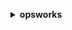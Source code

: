 **<details ><summary style="color:none;">opsworks</summary><blockquote>**

- **<details><summary style="color:none;"><b><u>assign-instance</b></u></summary><blockquote>**

  * **<p style="color:none;">--instance-id</p>**
  * **<p style="color:none;">--layer-ids</p>**
  * **<p style="color:none;">--cli-input-json</p>**
  * **<p style="color:none;">--cli-input-yaml</p>**
  * **<p style="color:none;">--generate-cli-skeleton</p>**

  </br>

  <p style="color:red;">Description</p>

  </br>

  ## **Examples**

  ```bash

  ```
  ```json

  ```

  </br>

- **<details><summary style="color:none;"><b><u>assign-volume</b></u></summary><blockquote>**

  * **<p style="color:none;">--volume-id</p>**
  * **<p style="color:none;">--instance-id</p>**
  * **<p style="color:none;">--cli-input-json</p>**
  * **<p style="color:none;">--cli-input-yaml</p>**
  * **<p style="color:none;">--generate-cli-skeleton</p>**

  </br>

  <p style="color:red;">Description</p>

  </br>

  ## **Examples**

  ```bash

  ```
  ```json

  ```

  </br>

- **<details><summary style="color:none;"><b><u>associate-elastic-ip</b></u></summary><blockquote>**

  * **<p style="color:none;">--elastic-ip</p>**
  * **<p style="color:none;">--instance-id</p>**
  * **<p style="color:none;">--cli-input-json</p>**
  * **<p style="color:none;">--cli-input-yaml</p>**
  * **<p style="color:none;">--generate-cli-skeleton</p>**

  </br>

  <p style="color:red;">Description</p>

  </br>

  ## **Examples**

  ```bash

  ```
  ```json

  ```

  </br>

- **<details><summary style="color:none;"><b><u>attach-elastic-load-balancer</b></u></summary><blockquote>**

  * **<p style="color:none;">--elastic-load-balancer-name</p>**
  * **<p style="color:none;">--layer-id</p>**
  * **<p style="color:none;">--cli-input-json</p>**
  * **<p style="color:none;">--cli-input-yaml</p>**
  * **<p style="color:none;">--generate-cli-skeleton</p>**

  </br>

  <p style="color:red;">Description</p>

  </br>

  ## **Examples**

  ```bash

  ```
  ```json

  ```

  </br>

- **<details><summary style="color:none;"><b><u>clone-stack</b></u></summary><blockquote>**

  * **<p style="color:none;">--source-stack-id</p>**
  * **<p style="color:none;">--name</p>**
  * **<p style="color:none;">--vpc-id</p>**
  * **<p style="color:none;">--attributes</p>**
  * **<p style="color:none;">--service-role-arn</p>**
  * **<p style="color:none;">--default-instance-profile-arn</p>**
  * **<p style="color:none;">--default-os</p>**
  * **<p style="color:none;">--hostname-theme</p>**
  * **<p style="color:none;">--default-availability-zone</p>**
  * **<p style="color:none;">--default-subnet-id</p>**
  * **<p style="color:none;">--custom-json</p>**
  * **<p style="color:none;">--configuration-manager</p>**
  * **<p style="color:none;">--chef-configuration</p>**
  * **<p style="color:none;">--use-custom-cookbooks</p>**
  * **<p style="color:none;">--no-use-custom-cookbooks</p>**
  * **<p style="color:none;">--use-opsworks-security-groups</p>**
  * **<p style="color:none;">--no-use-opsworks-security-groups</p>**
  * **<p style="color:none;">--custom-cookbooks-source</p>**
  * **<p style="color:none;">--default-ssh-key-name</p>**
  * **<p style="color:none;">--clone-permissions</p>**
  * **<p style="color:none;">--no-clone-permissions</p>**
  * **<p style="color:none;">--clone-app-ids</p>**
  * **<p style="color:none;">--default-root-device-type</p>**
  * **<p style="color:none;">--agent-version</p>**
  * **<p style="color:none;">--stack-region</p>**
  * **<p style="color:none;">--cli-input-json</p>**
  * **<p style="color:none;">--cli-input-yaml</p>**
  * **<p style="color:none;">--generate-cli-skeleton</p>**

  </br>

  <p style="color:red;">Description</p>

  </br>

  ## **Examples**

  ```bash

  ```
  ```json

  ```

  </br>

- **<details><summary style="color:none;"><b><u>create-app</b></u></summary><blockquote>**

  * **<p style="color:none;">--stack-id</p>**
  * **<p style="color:none;">--shortname</p>**
  * **<p style="color:none;">--name</p>**
  * **<p style="color:none;">--description</p>**
  * **<p style="color:none;">--data-sources</p>**
  * **<p style="color:none;">--type</p>**
  * **<p style="color:none;">--app-source</p>**
  * **<p style="color:none;">--domains</p>**
  * **<p style="color:none;">--enable-ssl</p>**
  * **<p style="color:none;">--no-enable-ssl</p>**
  * **<p style="color:none;">--ssl-configuration</p>**
  * **<p style="color:none;">--attributes</p>**
  * **<p style="color:none;">--environment</p>**
  * **<p style="color:none;">--cli-input-json</p>**
  * **<p style="color:none;">--cli-input-yaml</p>**
  * **<p style="color:none;">--generate-cli-skeleton</p>**

  </br>

  <p style="color:red;">Description</p>

  </br>

  ## **Examples**

  ```bash

  ```
  ```json

  ```

  </br>

- **<details><summary style="color:none;"><b><u>create-deployment</b></u></summary><blockquote>**

  * **<p style="color:none;">--stack-id</p>**
  * **<p style="color:none;">--app-id</p>**
  * **<p style="color:none;">--instance-ids</p>**
  * **<p style="color:none;">--layer-ids</p>**
  * **<p style="color:none;">--command</p>**
  * **<p style="color:none;">--comment</p>**
  * **<p style="color:none;">--custom-json</p>**
  * **<p style="color:none;">--cli-input-json</p>**
  * **<p style="color:none;">--cli-input-yaml</p>**
  * **<p style="color:none;">--generate-cli-skeleton</p>**

  </br>

  <p style="color:red;">Description</p>

  </br>

  ## **Examples**

  ```bash

  ```
  ```json

  ```

  </br>

- **<details><summary style="color:none;"><b><u>create-instance</b></u></summary><blockquote>**

  * **<p style="color:none;">--stack-id</p>**
  * **<p style="color:none;">--layer-ids</p>**
  * **<p style="color:none;">--instance-type</p>**
  * **<p style="color:none;">--auto-scaling-type</p>**
  * **<p style="color:none;">--hostname</p>**
  * **<p style="color:none;">--os</p>**
  * **<p style="color:none;">--ami-id</p>**
  * **<p style="color:none;">--ssh-key-name</p>**
  * **<p style="color:none;">--availability-zone</p>**
  * **<p style="color:none;">--virtualization-type</p>**
  * **<p style="color:none;">--subnet-id</p>**
  * **<p style="color:none;">--architecture</p>**
  * **<p style="color:none;">--root-device-type</p>**
  * **<p style="color:none;">--block-device-mappings</p>**
  * **<p style="color:none;">--install-updates-on-boot</p>**
  * **<p style="color:none;">--no-install-updates-on-boot</p>**
  * **<p style="color:none;">--ebs-optimized</p>**
  * **<p style="color:none;">--no-ebs-optimized</p>**
  * **<p style="color:none;">--agent-version</p>**
  * **<p style="color:none;">--tenancy</p>**
  * **<p style="color:none;">--cli-input-json</p>**
  * **<p style="color:none;">--cli-input-yaml</p>**
  * **<p style="color:none;">--generate-cli-skeleton</p>**

  </br>

  <p style="color:red;">Description</p>

  </br>

  ## **Examples**

  ```bash

  ```
  ```json

  ```

  </br>

- **<details><summary style="color:none;"><b><u>create-layer</b></u></summary><blockquote>**

  * **<p style="color:none;">--stack-id</p>**
  * **<p style="color:none;">--type</p>**
  * **<p style="color:none;">--name</p>**
  * **<p style="color:none;">--shortname</p>**
  * **<p style="color:none;">--attributes</p>**
  * **<p style="color:none;">--cloud-watch-logs-configuration</p>**
  * **<p style="color:none;">--custom-instance-profile-arn</p>**
  * **<p style="color:none;">--custom-json</p>**
  * **<p style="color:none;">--custom-security-group-ids</p>**
  * **<p style="color:none;">--packages</p>**
  * **<p style="color:none;">--volume-configurations</p>**
  * **<p style="color:none;">--enable-auto-healing</p>**
  * **<p style="color:none;">--no-enable-auto-healing</p>**
  * **<p style="color:none;">--auto-assign-elastic-ips</p>**
  * **<p style="color:none;">--no-auto-assign-elastic-ips</p>**
  * **<p style="color:none;">--auto-assign-public-ips</p>**
  * **<p style="color:none;">--no-auto-assign-public-ips</p>**
  * **<p style="color:none;">--custom-recipes</p>**
  * **<p style="color:none;">--install-updates-on-boot</p>**
  * **<p style="color:none;">--no-install-updates-on-boot</p>**
  * **<p style="color:none;">--use-ebs-optimized-instances</p>**
  * **<p style="color:none;">--no-use-ebs-optimized-instances</p>**
  * **<p style="color:none;">--lifecycle-event-configuration</p>**
  * **<p style="color:none;">--cli-input-json</p>**
  * **<p style="color:none;">--cli-input-yaml</p>**
  * **<p style="color:none;">--generate-cli-skeleton</p>**

  </br>

  <p style="color:red;">Description</p>

  </br>

  ## **Examples**

  ```bash

  ```
  ```json

  ```

  </br>

- **<details><summary style="color:none;"><b><u>create-stack</b></u></summary><blockquote>**

  * **<p style="color:none;">--name</p>**
  * **<p style="color:none;">--vpc-id</p>**
  * **<p style="color:none;">--attributes</p>**
  * **<p style="color:none;">--service-role-arn</p>**
  * **<p style="color:none;">--default-instance-profile-arn</p>**
  * **<p style="color:none;">--default-os</p>**
  * **<p style="color:none;">--hostname-theme</p>**
  * **<p style="color:none;">--default-availability-zone</p>**
  * **<p style="color:none;">--default-subnet-id</p>**
  * **<p style="color:none;">--custom-json</p>**
  * **<p style="color:none;">--configuration-manager</p>**
  * **<p style="color:none;">--chef-configuration</p>**
  * **<p style="color:none;">--use-custom-cookbooks</p>**
  * **<p style="color:none;">--no-use-custom-cookbooks</p>**
  * **<p style="color:none;">--use-opsworks-security-groups</p>**
  * **<p style="color:none;">--no-use-opsworks-security-groups</p>**
  * **<p style="color:none;">--custom-cookbooks-source</p>**
  * **<p style="color:none;">--default-ssh-key-name</p>**
  * **<p style="color:none;">--default-root-device-type</p>**
  * **<p style="color:none;">--agent-version</p>**
  * **<p style="color:none;">--stack-region</p>**
  * **<p style="color:none;">--cli-input-json</p>**
  * **<p style="color:none;">--cli-input-yaml</p>**
  * **<p style="color:none;">--generate-cli-skeleton</p>**

  </br>

  <p style="color:red;">Description</p>

  </br>

  ## **Examples**

  ```bash

  ```
  ```json

  ```

  </br>

- **<details><summary style="color:none;"><b><u>create-user-profile</b></u></summary><blockquote>**

  * **<p style="color:none;">--iam-user-arn</p>**
  * **<p style="color:none;">--ssh-username</p>**
  * **<p style="color:none;">--ssh-public-key</p>**
  * **<p style="color:none;">--allow-self-management</p>**
  * **<p style="color:none;">--no-allow-self-management</p>**
  * **<p style="color:none;">--cli-input-json</p>**
  * **<p style="color:none;">--cli-input-yaml</p>**
  * **<p style="color:none;">--generate-cli-skeleton</p>**

  </br>

  <p style="color:red;">Description</p>

  </br>

  ## **Examples**

  ```bash

  ```
  ```json

  ```

  </br>

- **<details><summary style="color:none;"><b><u>delete-app</b></u></summary><blockquote>**

  * **<p style="color:none;">--app-id</p>**
  * **<p style="color:none;">--cli-input-json</p>**
  * **<p style="color:none;">--cli-input-yaml</p>**
  * **<p style="color:none;">--generate-cli-skeleton</p>**

  </br>

  <p style="color:red;">Description</p>

  </br>

  ## **Examples**

  ```bash

  ```
  ```json

  ```

  </br>

- **<details><summary style="color:none;"><b><u>delete-instance</b></u></summary><blockquote>**

  * **<p style="color:none;">--instance-id</p>**
  * **<p style="color:none;">--delete-elastic-ip</p>**
  * **<p style="color:none;">--no-delete-elastic-ip</p>**
  * **<p style="color:none;">--delete-volumes</p>**
  * **<p style="color:none;">--no-delete-volumes</p>**
  * **<p style="color:none;">--cli-input-json</p>**
  * **<p style="color:none;">--cli-input-yaml</p>**
  * **<p style="color:none;">--generate-cli-skeleton</p>**

  </br>

  <p style="color:red;">Description</p>

  </br>

  ## **Examples**

  ```bash

  ```
  ```json

  ```

  </br>

- **<details><summary style="color:none;"><b><u>delete-layer</b></u></summary><blockquote>**

  * **<p style="color:none;">--layer-id</p>**
  * **<p style="color:none;">--cli-input-json</p>**
  * **<p style="color:none;">--cli-input-yaml</p>**
  * **<p style="color:none;">--generate-cli-skeleton</p>**

  </br>

  <p style="color:red;">Description</p>

  </br>

  ## **Examples**

  ```bash

  ```
  ```json

  ```

  </br>

- **<details><summary style="color:none;"><b><u>delete-stack</b></u></summary><blockquote>**

  * **<p style="color:none;">--stack-id</p>**
  * **<p style="color:none;">--cli-input-json</p>**
  * **<p style="color:none;">--cli-input-yaml</p>**
  * **<p style="color:none;">--generate-cli-skeleton</p>**

  </br>

  <p style="color:red;">Description</p>

  </br>

  ## **Examples**

  ```bash

  ```
  ```json

  ```

  </br>

- **<details><summary style="color:none;"><b><u>delete-user-profile</b></u></summary><blockquote>**

  * **<p style="color:none;">--iam-user-arn</p>**
  * **<p style="color:none;">--cli-input-json</p>**
  * **<p style="color:none;">--cli-input-yaml</p>**
  * **<p style="color:none;">--generate-cli-skeleton</p>**

  </br>

  <p style="color:red;">Description</p>

  </br>

  ## **Examples**

  ```bash

  ```
  ```json

  ```

  </br>

- **<details><summary style="color:none;"><b><u>deregister-ecs-cluster</b></u></summary><blockquote>**

  * **<p style="color:none;">--ecs-cluster-arn</p>**
  * **<p style="color:none;">--cli-input-json</p>**
  * **<p style="color:none;">--cli-input-yaml</p>**
  * **<p style="color:none;">--generate-cli-skeleton</p>**

  </br>

  <p style="color:red;">Description</p>

  </br>

  ## **Examples**

  ```bash

  ```
  ```json

  ```

  </br>

- **<details><summary style="color:none;"><b><u>deregister-elastic-ip</b></u></summary><blockquote>**

  * **<p style="color:none;">--elastic-ip</p>**
  * **<p style="color:none;">--cli-input-json</p>**
  * **<p style="color:none;">--cli-input-yaml</p>**
  * **<p style="color:none;">--generate-cli-skeleton</p>**

  </br>

  <p style="color:red;">Description</p>

  </br>

  ## **Examples**

  ```bash

  ```
  ```json

  ```

  </br>

- **<details><summary style="color:none;"><b><u>deregister-instance</b></u></summary><blockquote>**

  * **<p style="color:none;">--instance-id</p>**
  * **<p style="color:none;">--cli-input-json</p>**
  * **<p style="color:none;">--cli-input-yaml</p>**
  * **<p style="color:none;">--generate-cli-skeleton</p>**

  </br>

  <p style="color:red;">Description</p>

  </br>

  ## **Examples**

  ```bash

  ```
  ```json

  ```

  </br>

- **<details><summary style="color:none;"><b><u>deregister-rds-db-instance</b></u></summary><blockquote>**

  * **<p style="color:none;">--rds-db-instance-arn</p>**
  * **<p style="color:none;">--cli-input-json</p>**
  * **<p style="color:none;">--cli-input-yaml</p>**
  * **<p style="color:none;">--generate-cli-skeleton</p>**

  </br>

  <p style="color:red;">Description</p>

  </br>

  ## **Examples**

  ```bash

  ```
  ```json

  ```

  </br>

- **<details><summary style="color:none;"><b><u>deregister-volume</b></u></summary><blockquote>**

  * **<p style="color:none;">--volume-id</p>**
  * **<p style="color:none;">--cli-input-json</p>**
  * **<p style="color:none;">--cli-input-yaml</p>**
  * **<p style="color:none;">--generate-cli-skeleton</p>**

  </br>

  <p style="color:red;">Description</p>

  </br>

  ## **Examples**

  ```bash

  ```
  ```json

  ```

  </br>

- **<details><summary style="color:none;"><b><u>describe-agent-versions</b></u></summary><blockquote>**

  * **<p style="color:none;">--stack-id</p>**
  * **<p style="color:none;">--configuration-manager</p>**
  * **<p style="color:none;">--cli-input-json</p>**
  * **<p style="color:none;">--cli-input-yaml</p>**
  * **<p style="color:none;">--generate-cli-skeleton</p>**

  </br>

  <p style="color:red;">Description</p>

  </br>

  ## **Examples**

  ```bash

  ```
  ```json

  ```

  </br>

- **<details><summary style="color:none;"><b><u>describe-apps</b></u></summary><blockquote>**

  * **<p style="color:none;">--stack-id</p>**
  * **<p style="color:none;">--app-ids</p>**
  * **<p style="color:none;">--cli-input-json</p>**
  * **<p style="color:none;">--cli-input-yaml</p>**
  * **<p style="color:none;">--generate-cli-skeleton</p>**

  </br>

  <p style="color:red;">Description</p>

  </br>

  ## **Examples**

  ```bash

  ```
  ```json

  ```

  </br>

- **<details><summary style="color:none;"><b><u>describe-commands</b></u></summary><blockquote>**

  * **<p style="color:none;">--deployment-id</p>**
  * **<p style="color:none;">--instance-id</p>**
  * **<p style="color:none;">--command-ids</p>**
  * **<p style="color:none;">--cli-input-json</p>**
  * **<p style="color:none;">--cli-input-yaml</p>**
  * **<p style="color:none;">--generate-cli-skeleton</p>**

  </br>

  <p style="color:red;">Description</p>

  </br>

  ## **Examples**

  ```bash

  ```
  ```json

  ```

  </br>

- **<details><summary style="color:none;"><b><u>describe-deployments</b></u></summary><blockquote>**

  * **<p style="color:none;">--stack-id</p>**
  * **<p style="color:none;">--app-id</p>**
  * **<p style="color:none;">--deployment-ids</p>**
  * **<p style="color:none;">--cli-input-json</p>**
  * **<p style="color:none;">--cli-input-yaml</p>**
  * **<p style="color:none;">--generate-cli-skeleton</p>**

  </br>

  <p style="color:red;">Description</p>

  </br>

  ## **Examples**

  ```bash

  ```
  ```json

  ```

  </br>

- **<details><summary style="color:none;"><b><u>describe-ecs-clusters</b></u></summary><blockquote>**

  * **<p style="color:none;">--ecs-cluster-arns</p>**
  * **<p style="color:none;">--stack-id</p>**
  * **<p style="color:none;">--cli-input-json</p>**
  * **<p style="color:none;">--cli-input-yaml</p>**
  * **<p style="color:none;">--starting-token</p>**
  * **<p style="color:none;">--page-size</p>**
  * **<p style="color:none;">--max-items</p>**
  * **<p style="color:none;">--generate-cli-skeleton</p>**

  </br>

  <p style="color:red;">Description</p>

  </br>

  ## **Examples**

  ```bash

  ```
  ```json

  ```

  </br>

- **<details><summary style="color:none;"><b><u>describe-elastic-ips</b></u></summary><blockquote>**

  * **<p style="color:none;">--instance-id</p>**
  * **<p style="color:none;">--stack-id</p>**
  * **<p style="color:none;">--ips</p>**
  * **<p style="color:none;">--cli-input-json</p>**
  * **<p style="color:none;">--cli-input-yaml</p>**
  * **<p style="color:none;">--generate-cli-skeleton</p>**

  </br>

  <p style="color:red;">Description</p>

  </br>

  ## **Examples**

  ```bash

  ```
  ```json

  ```

  </br>

- **<details><summary style="color:none;"><b><u>describe-elastic-load-balancers</b></u></summary><blockquote>**

  * **<p style="color:none;">--stack-id</p>**
  * **<p style="color:none;">--layer-ids</p>**
  * **<p style="color:none;">--cli-input-json</p>**
  * **<p style="color:none;">--cli-input-yaml</p>**
  * **<p style="color:none;">--generate-cli-skeleton</p>**

  </br>

  <p style="color:red;">Description</p>

  </br>

  ## **Examples**

  ```bash

  ```
  ```json

  ```

  </br>

- **<details><summary style="color:none;"><b><u>describe-instances</b></u></summary><blockquote>**

  * **<p style="color:none;">--stack-id</p>**
  * **<p style="color:none;">--layer-id</p>**
  * **<p style="color:none;">--instance-ids</p>**
  * **<p style="color:none;">--cli-input-json</p>**
  * **<p style="color:none;">--cli-input-yaml</p>**
  * **<p style="color:none;">--generate-cli-skeleton</p>**

  </br>

  <p style="color:red;">Description</p>

  </br>

  ## **Examples**

  ```bash

  ```
  ```json

  ```

  </br>

- **<details><summary style="color:none;"><b><u>describe-layers</b></u></summary><blockquote>**

  * **<p style="color:none;">--stack-id</p>**
  * **<p style="color:none;">--layer-ids</p>**
  * **<p style="color:none;">--cli-input-json</p>**
  * **<p style="color:none;">--cli-input-yaml</p>**
  * **<p style="color:none;">--generate-cli-skeleton</p>**

  </br>

  <p style="color:red;">Description</p>

  </br>

  ## **Examples**

  ```bash

  ```
  ```json

  ```

  </br>

- **<details><summary style="color:none;"><b><u>describe-load-based-auto-scaling</b></u></summary><blockquote>**

  * **<p style="color:none;">--layer-ids</p>**
  * **<p style="color:none;">--cli-input-json</p>**
  * **<p style="color:none;">--cli-input-yaml</p>**
  * **<p style="color:none;">--generate-cli-skeleton</p>**

  </br>

  <p style="color:red;">Description</p>

  </br>

  ## **Examples**

  ```bash

  ```
  ```json

  ```

  </br>

- **<details><summary style="color:none;"><b><u>describe-my-user-profile</b></u></summary><blockquote>**

  * **<p style="color:none;">--cli-input-json</p>**
  * **<p style="color:none;">--cli-input-yaml</p>**
  * **<p style="color:none;">--generate-cli-skeleton</p>**

  </br>

  <p style="color:red;">Description</p>

  </br>

  ## **Examples**

  ```bash

  ```
  ```json

  ```

  </br>

- **<details><summary style="color:none;"><b><u>describe-operating-systems</b></u></summary><blockquote>**

  * **<p style="color:none;">--cli-input-json</p>**
  * **<p style="color:none;">--cli-input-yaml</p>**
  * **<p style="color:none;">--generate-cli-skeleton</p>**

  </br>

  <p style="color:red;">Description</p>

  </br>

  ## **Examples**

  ```bash

  ```
  ```json

  ```

  </br>

- **<details><summary style="color:none;"><b><u>describe-permissions</b></u></summary><blockquote>**

  * **<p style="color:none;">--iam-user-arn</p>**
  * **<p style="color:none;">--stack-id</p>**
  * **<p style="color:none;">--cli-input-json</p>**
  * **<p style="color:none;">--cli-input-yaml</p>**
  * **<p style="color:none;">--generate-cli-skeleton</p>**

  </br>

  <p style="color:red;">Description</p>

  </br>

  ## **Examples**

  ```bash

  ```
  ```json

  ```

  </br>

- **<details><summary style="color:none;"><b><u>describe-raid-arrays</b></u></summary><blockquote>**

  * **<p style="color:none;">--instance-id</p>**
  * **<p style="color:none;">--stack-id</p>**
  * **<p style="color:none;">--raid-array-ids</p>**
  * **<p style="color:none;">--cli-input-json</p>**
  * **<p style="color:none;">--cli-input-yaml</p>**
  * **<p style="color:none;">--generate-cli-skeleton</p>**

  </br>

  <p style="color:red;">Description</p>

  </br>

  ## **Examples**

  ```bash

  ```
  ```json

  ```

  </br>

- **<details><summary style="color:none;"><b><u>describe-rds-db-instances</b></u></summary><blockquote>**

  * **<p style="color:none;">--stack-id</p>**
  * **<p style="color:none;">--rds-db-instance-arns</p>**
  * **<p style="color:none;">--cli-input-json</p>**
  * **<p style="color:none;">--cli-input-yaml</p>**
  * **<p style="color:none;">--generate-cli-skeleton</p>**

  </br>

  <p style="color:red;">Description</p>

  </br>

  ## **Examples**

  ```bash

  ```
  ```json

  ```

  </br>

- **<details><summary style="color:none;"><b><u>describe-service-errors</b></u></summary><blockquote>**

  * **<p style="color:none;">--stack-id</p>**
  * **<p style="color:none;">--instance-id</p>**
  * **<p style="color:none;">--service-error-ids</p>**
  * **<p style="color:none;">--cli-input-json</p>**
  * **<p style="color:none;">--cli-input-yaml</p>**
  * **<p style="color:none;">--generate-cli-skeleton</p>**

  </br>

  <p style="color:red;">Description</p>

  </br>

  ## **Examples**

  ```bash

  ```
  ```json

  ```

  </br>

- **<details><summary style="color:none;"><b><u>describe-stack-provisioning-parameters</b></u></summary><blockquote>**

  * **<p style="color:none;">--stack-id</p>**
  * **<p style="color:none;">--cli-input-json</p>**
  * **<p style="color:none;">--cli-input-yaml</p>**
  * **<p style="color:none;">--generate-cli-skeleton</p>**

  </br>

  <p style="color:red;">Description</p>

  </br>

  ## **Examples**

  ```bash

  ```
  ```json

  ```

  </br>

- **<details><summary style="color:none;"><b><u>describe-stacks</b></u></summary><blockquote>**

  * **<p style="color:none;">--stack-ids</p>**
  * **<p style="color:none;">--cli-input-json</p>**
  * **<p style="color:none;">--cli-input-yaml</p>**
  * **<p style="color:none;">--generate-cli-skeleton</p>**

  </br>

  <p style="color:red;">Description</p>

  </br>

  ## **Examples**

  ```bash

  ```
  ```json

  ```

  </br>

- **<details><summary style="color:none;"><b><u>describe-stack-summary</b></u></summary><blockquote>**

  * **<p style="color:none;">--stack-id</p>**
  * **<p style="color:none;">--cli-input-json</p>**
  * **<p style="color:none;">--cli-input-yaml</p>**
  * **<p style="color:none;">--generate-cli-skeleton</p>**

  </br>

  <p style="color:red;">Description</p>

  </br>

  ## **Examples**

  ```bash

  ```
  ```json

  ```

  </br>

- **<details><summary style="color:none;"><b><u>describe-time-based-auto-scaling</b></u></summary><blockquote>**

  * **<p style="color:none;">--instance-ids</p>**
  * **<p style="color:none;">--cli-input-json</p>**
  * **<p style="color:none;">--cli-input-yaml</p>**
  * **<p style="color:none;">--generate-cli-skeleton</p>**

  </br>

  <p style="color:red;">Description</p>

  </br>

  ## **Examples**

  ```bash

  ```
  ```json

  ```

  </br>

- **<details><summary style="color:none;"><b><u>describe-user-profiles</b></u></summary><blockquote>**

  * **<p style="color:none;">--iam-user-arns</p>**
  * **<p style="color:none;">--cli-input-json</p>**
  * **<p style="color:none;">--cli-input-yaml</p>**
  * **<p style="color:none;">--generate-cli-skeleton</p>**

  </br>

  <p style="color:red;">Description</p>

  </br>

  ## **Examples**

  ```bash

  ```
  ```json

  ```

  </br>

- **<details><summary style="color:none;"><b><u>describe-volumes</b></u></summary><blockquote>**

  * **<p style="color:none;">--instance-id</p>**
  * **<p style="color:none;">--stack-id</p>**
  * **<p style="color:none;">--raid-array-id</p>**
  * **<p style="color:none;">--volume-ids</p>**
  * **<p style="color:none;">--cli-input-json</p>**
  * **<p style="color:none;">--cli-input-yaml</p>**
  * **<p style="color:none;">--generate-cli-skeleton</p>**

  </br>

  <p style="color:red;">Description</p>

  </br>

  ## **Examples**

  ```bash

  ```
  ```json

  ```

  </br>

- **<details><summary style="color:none;"><b><u>detach-elastic-load-balancer</b></u></summary><blockquote>**

  * **<p style="color:none;">--elastic-load-balancer-name</p>**
  * **<p style="color:none;">--layer-id</p>**
  * **<p style="color:none;">--cli-input-json</p>**
  * **<p style="color:none;">--cli-input-yaml</p>**
  * **<p style="color:none;">--generate-cli-skeleton</p>**

  </br>

  <p style="color:red;">Description</p>

  </br>

  ## **Examples**

  ```bash

  ```
  ```json

  ```

  </br>

- **<details><summary style="color:none;"><b><u>disassociate-elastic-ip</b></u></summary><blockquote>**

  * **<p style="color:none;">--elastic-ip</p>**
  * **<p style="color:none;">--cli-input-json</p>**
  * **<p style="color:none;">--cli-input-yaml</p>**
  * **<p style="color:none;">--generate-cli-skeleton</p>**

  </br>

  <p style="color:red;">Description</p>

  </br>

  ## **Examples**

  ```bash

  ```
  ```json

  ```

  </br>

- **<details><summary style="color:none;"><b><u>get-hostname-suggestion</b></u></summary><blockquote>**

  * **<p style="color:none;">--layer-id</p>**
  * **<p style="color:none;">--cli-input-json</p>**
  * **<p style="color:none;">--cli-input-yaml</p>**
  * **<p style="color:none;">--generate-cli-skeleton</p>**

  </br>

  <p style="color:red;">Description</p>

  </br>

  ## **Examples**

  ```bash

  ```
  ```json

  ```

  </br>

- **<details><summary style="color:none;"><b><u>grant-access</b></u></summary><blockquote>**

  * **<p style="color:none;">--instance-id</p>**
  * **<p style="color:none;">--valid-for-in-minutes</p>**
  * **<p style="color:none;">--cli-input-json</p>**
  * **<p style="color:none;">--cli-input-yaml</p>**
  * **<p style="color:none;">--generate-cli-skeleton</p>**

  </br>

  <p style="color:red;">Description</p>

  </br>

  ## **Examples**

  ```bash

  ```
  ```json

  ```

  </br>

- **<details><summary style="color:none;"><b><u>help</b></u></summary><blockquote>**

  * **<p style="color:none;"></p>**

  </br>

  <p style="color:red;">Description</p>

  </br>

  ## **Examples**

  ```bash

  ```
  ```json

  ```

  </br>

- **<details><summary style="color:none;"><b><u>list-tags</b></u></summary><blockquote>**

  * **<p style="color:none;">--resource-arn</p>**
  * **<p style="color:none;">--max-results</p>**
  * **<p style="color:none;">--next-token</p>**
  * **<p style="color:none;">--cli-input-json</p>**
  * **<p style="color:none;">--cli-input-yaml</p>**
  * **<p style="color:none;">--generate-cli-skeleton</p>**

  </br>

  <p style="color:red;">Description</p>

  </br>

  ## **Examples**

  ```bash

  ```
  ```json

  ```

  </br>

- **<details><summary style="color:none;"><b><u>reboot-instance</b></u></summary><blockquote>**

  * **<p style="color:none;">--instance-id</p>**
  * **<p style="color:none;">--cli-input-json</p>**
  * **<p style="color:none;">--cli-input-yaml</p>**
  * **<p style="color:none;">--generate-cli-skeleton</p>**

  </br>

  <p style="color:red;">Description</p>

  </br>

  ## **Examples**

  ```bash

  ```
  ```json

  ```

  </br>

- **<details><summary style="color:none;"><b><u>register</b></u></summary><blockquote>**

  * **<p style="color:none;">--stack-id</p>**
  * **<p style="color:none;">--infrastructure-class</p>**
  * **<p style="color:none;">--override-hostname</p>**
  * **<p style="color:none;">--override-private-ip</p>**
  * **<p style="color:none;">--override-public-ip</p>**
  * **<p style="color:none;">--override-ssh</p>**
  * **<p style="color:none;">--ssh-username</p>**
  * **<p style="color:none;">--ssh-private-key</p>**
  * **<p style="color:none;">--local</p>**
  * **<p style="color:none;">--use-instance-profile</p>**

  </br>

  <p style="color:red;">Description</p>

  </br>

  ## **Examples**

  ```bash

  ```
  ```json

  ```

  </br>

- **<details><summary style="color:none;"><b><u>register-ecs-cluster</b></u></summary><blockquote>**

  * **<p style="color:none;">--ecs-cluster-arn</p>**
  * **<p style="color:none;">--stack-id</p>**
  * **<p style="color:none;">--cli-input-json</p>**
  * **<p style="color:none;">--cli-input-yaml</p>**
  * **<p style="color:none;">--generate-cli-skeleton</p>**

  </br>

  <p style="color:red;">Description</p>

  </br>

  ## **Examples**

  ```bash

  ```
  ```json

  ```

  </br>

- **<details><summary style="color:none;"><b><u>register-elastic-ip</b></u></summary><blockquote>**

  * **<p style="color:none;">--elastic-ip</p>**
  * **<p style="color:none;">--stack-id</p>**
  * **<p style="color:none;">--cli-input-json</p>**
  * **<p style="color:none;">--cli-input-yaml</p>**
  * **<p style="color:none;">--generate-cli-skeleton</p>**

  </br>

  <p style="color:red;">Description</p>

  </br>

  ## **Examples**

  ```bash

  ```
  ```json

  ```

  </br>

- **<details><summary style="color:none;"><b><u>register-instance</b></u></summary><blockquote>**

  * **<p style="color:none;">--stack-id</p>**
  * **<p style="color:none;">--hostname</p>**
  * **<p style="color:none;">--public-ip</p>**
  * **<p style="color:none;">--private-ip</p>**
  * **<p style="color:none;">--rsa-public-key</p>**
  * **<p style="color:none;">--rsa-public-key-fingerprint</p>**
  * **<p style="color:none;">--instance-identity</p>**
  * **<p style="color:none;">--cli-input-json</p>**
  * **<p style="color:none;">--cli-input-yaml</p>**
  * **<p style="color:none;">--generate-cli-skeleton</p>**

  </br>

  <p style="color:red;">Description</p>

  </br>

  ## **Examples**

  ```bash

  ```
  ```json

  ```

  </br>

- **<details><summary style="color:none;"><b><u>register-rds-db-instance</b></u></summary><blockquote>**

  * **<p style="color:none;">--stack-id</p>**
  * **<p style="color:none;">--rds-db-instance-arn</p>**
  * **<p style="color:none;">--db-user</p>**
  * **<p style="color:none;">--db-password</p>**
  * **<p style="color:none;">--cli-input-json</p>**
  * **<p style="color:none;">--cli-input-yaml</p>**
  * **<p style="color:none;">--generate-cli-skeleton</p>**

  </br>

  <p style="color:red;">Description</p>

  </br>

  ## **Examples**

  ```bash

  ```
  ```json

  ```

  </br>

- **<details><summary style="color:none;"><b><u>register-volume</b></u></summary><blockquote>**

  * **<p style="color:none;">--ec2-volume-id</p>**
  * **<p style="color:none;">--stack-id</p>**
  * **<p style="color:none;">--cli-input-json</p>**
  * **<p style="color:none;">--cli-input-yaml</p>**
  * **<p style="color:none;">--generate-cli-skeleton</p>**

  </br>

  <p style="color:red;">Description</p>

  </br>

  ## **Examples**

  ```bash

  ```
  ```json

  ```

  </br>

- **<details><summary style="color:none;"><b><u>set-load-based-auto-scaling</b></u></summary><blockquote>**

  * **<p style="color:none;">--layer-id</p>**
  * **<p style="color:none;">--enable</p>**
  * **<p style="color:none;">--no-enable</p>**
  * **<p style="color:none;">--up-scaling</p>**
  * **<p style="color:none;">--down-scaling</p>**
  * **<p style="color:none;">--cli-input-json</p>**
  * **<p style="color:none;">--cli-input-yaml</p>**
  * **<p style="color:none;">--generate-cli-skeleton</p>**

  </br>

  <p style="color:red;">Description</p>

  </br>

  ## **Examples**

  ```bash

  ```
  ```json

  ```

  </br>

- **<details><summary style="color:none;"><b><u>set-permission</b></u></summary><blockquote>**

  * **<p style="color:none;">--stack-id</p>**
  * **<p style="color:none;">--iam-user-arn</p>**
  * **<p style="color:none;">--allow-ssh</p>**
  * **<p style="color:none;">--no-allow-ssh</p>**
  * **<p style="color:none;">--allow-sudo</p>**
  * **<p style="color:none;">--no-allow-sudo</p>**
  * **<p style="color:none;">--level</p>**
  * **<p style="color:none;">--cli-input-json</p>**
  * **<p style="color:none;">--cli-input-yaml</p>**
  * **<p style="color:none;">--generate-cli-skeleton</p>**

  </br>

  <p style="color:red;">Description</p>

  </br>

  ## **Examples**

  ```bash

  ```
  ```json

  ```

  </br>

- **<details><summary style="color:none;"><b><u>set-time-based-auto-scaling</b></u></summary><blockquote>**

  * **<p style="color:none;">--instance-id</p>**
  * **<p style="color:none;">--auto-scaling-schedule</p>**
  * **<p style="color:none;">--cli-input-json</p>**
  * **<p style="color:none;">--cli-input-yaml</p>**
  * **<p style="color:none;">--generate-cli-skeleton</p>**

  </br>

  <p style="color:red;">Description</p>

  </br>

  ## **Examples**

  ```bash

  ```
  ```json

  ```

  </br>

- **<details><summary style="color:none;"><b><u>start-instance</b></u></summary><blockquote>**

  * **<p style="color:none;">--instance-id</p>**
  * **<p style="color:none;">--cli-input-json</p>**
  * **<p style="color:none;">--cli-input-yaml</p>**
  * **<p style="color:none;">--generate-cli-skeleton</p>**

  </br>

  <p style="color:red;">Description</p>

  </br>

  ## **Examples**

  ```bash

  ```
  ```json

  ```

  </br>

- **<details><summary style="color:none;"><b><u>start-stack</b></u></summary><blockquote>**

  * **<p style="color:none;">--stack-id</p>**
  * **<p style="color:none;">--cli-input-json</p>**
  * **<p style="color:none;">--cli-input-yaml</p>**
  * **<p style="color:none;">--generate-cli-skeleton</p>**

  </br>

  <p style="color:red;">Description</p>

  </br>

  ## **Examples**

  ```bash

  ```
  ```json

  ```

  </br>

- **<details><summary style="color:none;"><b><u>stop-instance</b></u></summary><blockquote>**

  * **<p style="color:none;">--instance-id</p>**
  * **<p style="color:none;">--force</p>**
  * **<p style="color:none;">--no-force</p>**
  * **<p style="color:none;">--cli-input-json</p>**
  * **<p style="color:none;">--cli-input-yaml</p>**
  * **<p style="color:none;">--generate-cli-skeleton</p>**

  </br>

  <p style="color:red;">Description</p>

  </br>

  ## **Examples**

  ```bash

  ```
  ```json

  ```

  </br>

- **<details><summary style="color:none;"><b><u>stop-stack</b></u></summary><blockquote>**

  * **<p style="color:none;">--stack-id</p>**
  * **<p style="color:none;">--cli-input-json</p>**
  * **<p style="color:none;">--cli-input-yaml</p>**
  * **<p style="color:none;">--generate-cli-skeleton</p>**

  </br>

  <p style="color:red;">Description</p>

  </br>

  ## **Examples**

  ```bash

  ```
  ```json

  ```

  </br>

- **<details><summary style="color:none;"><b><u>tag-resource</b></u></summary><blockquote>**

  * **<p style="color:none;">--resource-arn</p>**
  * **<p style="color:none;">--tags</p>**
  * **<p style="color:none;">--cli-input-json</p>**
  * **<p style="color:none;">--cli-input-yaml</p>**
  * **<p style="color:none;">--generate-cli-skeleton</p>**

  </br>

  <p style="color:red;">Description</p>

  </br>

  ## **Examples**

  ```bash

  ```
  ```json

  ```

  </br>

- **<details><summary style="color:none;"><b><u>unassign-instance</b></u></summary><blockquote>**

  * **<p style="color:none;">--instance-id</p>**
  * **<p style="color:none;">--cli-input-json</p>**
  * **<p style="color:none;">--cli-input-yaml</p>**
  * **<p style="color:none;">--generate-cli-skeleton</p>**

  </br>

  <p style="color:red;">Description</p>

  </br>

  ## **Examples**

  ```bash

  ```
  ```json

  ```

  </br>

- **<details><summary style="color:none;"><b><u>unassign-volume</b></u></summary><blockquote>**

  * **<p style="color:none;">--volume-id</p>**
  * **<p style="color:none;">--cli-input-json</p>**
  * **<p style="color:none;">--cli-input-yaml</p>**
  * **<p style="color:none;">--generate-cli-skeleton</p>**

  </br>

  <p style="color:red;">Description</p>

  </br>

  ## **Examples**

  ```bash

  ```
  ```json

  ```

  </br>

- **<details><summary style="color:none;"><b><u>untag-resource</b></u></summary><blockquote>**

  * **<p style="color:none;">--resource-arn</p>**
  * **<p style="color:none;">--tag-keys</p>**
  * **<p style="color:none;">--cli-input-json</p>**
  * **<p style="color:none;">--cli-input-yaml</p>**
  * **<p style="color:none;">--generate-cli-skeleton</p>**

  </br>

  <p style="color:red;">Description</p>

  </br>

  ## **Examples**

  ```bash

  ```
  ```json

  ```

  </br>

- **<details><summary style="color:none;"><b><u>update-app</b></u></summary><blockquote>**

  * **<p style="color:none;">--app-id</p>**
  * **<p style="color:none;">--name</p>**
  * **<p style="color:none;">--description</p>**
  * **<p style="color:none;">--data-sources</p>**
  * **<p style="color:none;">--type</p>**
  * **<p style="color:none;">--app-source</p>**
  * **<p style="color:none;">--domains</p>**
  * **<p style="color:none;">--enable-ssl</p>**
  * **<p style="color:none;">--no-enable-ssl</p>**
  * **<p style="color:none;">--ssl-configuration</p>**
  * **<p style="color:none;">--attributes</p>**
  * **<p style="color:none;">--environment</p>**
  * **<p style="color:none;">--cli-input-json</p>**
  * **<p style="color:none;">--cli-input-yaml</p>**
  * **<p style="color:none;">--generate-cli-skeleton</p>**

  </br>

  <p style="color:red;">Description</p>

  </br>

  ## **Examples**

  ```bash

  ```
  ```json

  ```

  </br>

- **<details><summary style="color:none;"><b><u>update-elastic-ip</b></u></summary><blockquote>**

  * **<p style="color:none;">--elastic-ip</p>**
  * **<p style="color:none;">--name</p>**
  * **<p style="color:none;">--cli-input-json</p>**
  * **<p style="color:none;">--cli-input-yaml</p>**
  * **<p style="color:none;">--generate-cli-skeleton</p>**

  </br>

  <p style="color:red;">Description</p>

  </br>

  ## **Examples**

  ```bash

  ```
  ```json

  ```

  </br>

- **<details><summary style="color:none;"><b><u>update-instance</b></u></summary><blockquote>**

  * **<p style="color:none;">--instance-id</p>**
  * **<p style="color:none;">--layer-ids</p>**
  * **<p style="color:none;">--instance-type</p>**
  * **<p style="color:none;">--auto-scaling-type</p>**
  * **<p style="color:none;">--hostname</p>**
  * **<p style="color:none;">--os</p>**
  * **<p style="color:none;">--ami-id</p>**
  * **<p style="color:none;">--ssh-key-name</p>**
  * **<p style="color:none;">--architecture</p>**
  * **<p style="color:none;">--install-updates-on-boot</p>**
  * **<p style="color:none;">--no-install-updates-on-boot</p>**
  * **<p style="color:none;">--ebs-optimized</p>**
  * **<p style="color:none;">--no-ebs-optimized</p>**
  * **<p style="color:none;">--agent-version</p>**
  * **<p style="color:none;">--cli-input-json</p>**
  * **<p style="color:none;">--cli-input-yaml</p>**
  * **<p style="color:none;">--generate-cli-skeleton</p>**

  </br>

  <p style="color:red;">Description</p>

  </br>

  ## **Examples**

  ```bash

  ```
  ```json

  ```

  </br>

- **<details><summary style="color:none;"><b><u>update-layer</b></u></summary><blockquote>**

  * **<p style="color:none;">--layer-id</p>**
  * **<p style="color:none;">--name</p>**
  * **<p style="color:none;">--shortname</p>**
  * **<p style="color:none;">--attributes</p>**
  * **<p style="color:none;">--cloud-watch-logs-configuration</p>**
  * **<p style="color:none;">--custom-instance-profile-arn</p>**
  * **<p style="color:none;">--custom-json</p>**
  * **<p style="color:none;">--custom-security-group-ids</p>**
  * **<p style="color:none;">--packages</p>**
  * **<p style="color:none;">--volume-configurations</p>**
  * **<p style="color:none;">--enable-auto-healing</p>**
  * **<p style="color:none;">--no-enable-auto-healing</p>**
  * **<p style="color:none;">--auto-assign-elastic-ips</p>**
  * **<p style="color:none;">--no-auto-assign-elastic-ips</p>**
  * **<p style="color:none;">--auto-assign-public-ips</p>**
  * **<p style="color:none;">--no-auto-assign-public-ips</p>**
  * **<p style="color:none;">--custom-recipes</p>**
  * **<p style="color:none;">--install-updates-on-boot</p>**
  * **<p style="color:none;">--no-install-updates-on-boot</p>**
  * **<p style="color:none;">--use-ebs-optimized-instances</p>**
  * **<p style="color:none;">--no-use-ebs-optimized-instances</p>**
  * **<p style="color:none;">--lifecycle-event-configuration</p>**
  * **<p style="color:none;">--cli-input-json</p>**
  * **<p style="color:none;">--cli-input-yaml</p>**
  * **<p style="color:none;">--generate-cli-skeleton</p>**

  </br>

  <p style="color:red;">Description</p>

  </br>

  ## **Examples**

  ```bash

  ```
  ```json

  ```

  </br>

- **<details><summary style="color:none;"><b><u>update-my-user-profile</b></u></summary><blockquote>**

  * **<p style="color:none;">--ssh-public-key</p>**
  * **<p style="color:none;">--cli-input-json</p>**
  * **<p style="color:none;">--cli-input-yaml</p>**
  * **<p style="color:none;">--generate-cli-skeleton</p>**

  </br>

  <p style="color:red;">Description</p>

  </br>

  ## **Examples**

  ```bash

  ```
  ```json

  ```

  </br>

- **<details><summary style="color:none;"><b><u>update-rds-db-instance</b></u></summary><blockquote>**

  * **<p style="color:none;">--rds-db-instance-arn</p>**
  * **<p style="color:none;">--db-user</p>**
  * **<p style="color:none;">--db-password</p>**
  * **<p style="color:none;">--cli-input-json</p>**
  * **<p style="color:none;">--cli-input-yaml</p>**
  * **<p style="color:none;">--generate-cli-skeleton</p>**

  </br>

  <p style="color:red;">Description</p>

  </br>

  ## **Examples**

  ```bash

  ```
  ```json

  ```

  </br>

- **<details><summary style="color:none;"><b><u>update-stack</b></u></summary><blockquote>**

  * **<p style="color:none;">--stack-id</p>**
  * **<p style="color:none;">--name</p>**
  * **<p style="color:none;">--attributes</p>**
  * **<p style="color:none;">--service-role-arn</p>**
  * **<p style="color:none;">--default-instance-profile-arn</p>**
  * **<p style="color:none;">--default-os</p>**
  * **<p style="color:none;">--hostname-theme</p>**
  * **<p style="color:none;">--default-availability-zone</p>**
  * **<p style="color:none;">--default-subnet-id</p>**
  * **<p style="color:none;">--custom-json</p>**
  * **<p style="color:none;">--configuration-manager</p>**
  * **<p style="color:none;">--chef-configuration</p>**
  * **<p style="color:none;">--use-custom-cookbooks</p>**
  * **<p style="color:none;">--no-use-custom-cookbooks</p>**
  * **<p style="color:none;">--custom-cookbooks-source</p>**
  * **<p style="color:none;">--default-ssh-key-name</p>**
  * **<p style="color:none;">--default-root-device-type</p>**
  * **<p style="color:none;">--use-opsworks-security-groups</p>**
  * **<p style="color:none;">--no-use-opsworks-security-groups</p>**
  * **<p style="color:none;">--agent-version</p>**
  * **<p style="color:none;">--cli-input-json</p>**
  * **<p style="color:none;">--cli-input-yaml</p>**
  * **<p style="color:none;">--generate-cli-skeleton</p>**

  </br>

  <p style="color:red;">Description</p>

  </br>

  ## **Examples**

  ```bash

  ```
  ```json

  ```

  </br>

- **<details><summary style="color:none;"><b><u>update-user-profile</b></u></summary><blockquote>**

  * **<p style="color:none;">--iam-user-arn</p>**
  * **<p style="color:none;">--ssh-username</p>**
  * **<p style="color:none;">--ssh-public-key</p>**
  * **<p style="color:none;">--allow-self-management</p>**
  * **<p style="color:none;">--no-allow-self-management</p>**
  * **<p style="color:none;">--cli-input-json</p>**
  * **<p style="color:none;">--cli-input-yaml</p>**
  * **<p style="color:none;">--generate-cli-skeleton</p>**

  </br>

  <p style="color:red;">Description</p>

  </br>

  ## **Examples**

  ```bash

  ```
  ```json

  ```

  </br>

- **<details><summary style="color:none;"><b><u>update-volume</b></u></summary><blockquote>**

  * **<p style="color:none;">--volume-id</p>**
  * **<p style="color:none;">--name</p>**
  * **<p style="color:none;">--mount-point</p>**
  * **<p style="color:none;">--cli-input-json</p>**
  * **<p style="color:none;">--cli-input-yaml</p>**
  * **<p style="color:none;">--generate-cli-skeleton</p>**

  </br>

  <p style="color:red;">Description</p>

  </br>

  ## **Examples**

  ```bash

  ```
  ```json

  ```

  </br>

- **<details><summary style="color:none;"><b><u>wait</b></u></summary><blockquote>**

  * **<p style="color:none;"></p>**

  </br>

  <p style="color:red;">Description</p>

  </br>

  ## **Examples**

  ```bash

  ```
  ```json

  ```

  </br>

</blockquote></details>
</blockquote></details>
</blockquote></details>
</blockquote></details>
</blockquote></details>
</blockquote></details>
</blockquote></details>
</blockquote></details>
</blockquote></details>
</blockquote></details>
</blockquote></details>
</blockquote></details>
</blockquote></details>
</blockquote></details>
</blockquote></details>
</blockquote></details>
</blockquote></details>
</blockquote></details>
</blockquote></details>
</blockquote></details>
</blockquote></details>
</blockquote></details>
</blockquote></details>
</blockquote></details>
</blockquote></details>
</blockquote></details>
</blockquote></details>
</blockquote></details>
</blockquote></details>
</blockquote></details>
</blockquote></details>
</blockquote></details>
</blockquote></details>
</blockquote></details>
</blockquote></details>
</blockquote></details>
</blockquote></details>
</blockquote></details>
</blockquote></details>
</blockquote></details>
</blockquote></details>
</blockquote></details>
</blockquote></details>
</blockquote></details>
</blockquote></details>
</blockquote></details>
</blockquote></details>
</blockquote></details>
</blockquote></details>
</blockquote></details>
</blockquote></details>
</blockquote></details>
</blockquote></details>
</blockquote></details>
</blockquote></details>
</blockquote></details>
</blockquote></details>
</blockquote></details>
</blockquote></details>
</blockquote></details>
</blockquote></details>
</blockquote></details>
</blockquote></details>
</blockquote></details>
</blockquote></details>
</blockquote></details>
</blockquote></details>
</blockquote></details>
</blockquote></details>
</blockquote></details>
</blockquote></details>
</blockquote></details>
</blockquote></details>
</blockquote></details>
</blockquote></details>
</blockquote></details>
</blockquote></details>
</blockquote></details>
